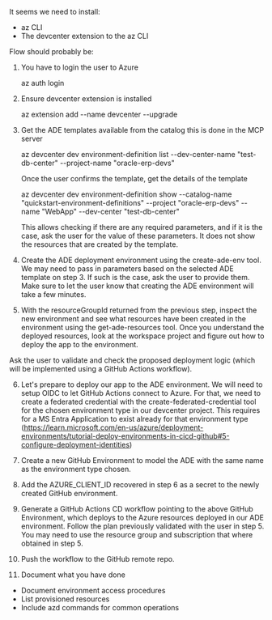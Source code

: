 It seems we need to install: 

- az CLI
- The devcenter extension to the az CLI

Flow should probably be:

1. You have to login the user to Azure

    az auth login

2. Ensure devcenter extension is installed

    az extension add --name devcenter --upgrade

3. Get the ADE templates available from the catalog
    this is done in the MCP server

    az devcenter dev environment-definition list --dev-center-name "test-db-center" --project-name "oracle-erp-devs"

    Once the user confirms the template, get the details of the template

    az devcenter dev environment-definition show --catalog-name "quickstart-environment-definitions" --project "oracle-erp-devs" --name "WebApp" 
    --dev-center "test-db-center"

    This allows checking if there are any required parameters, and if it is the case, ask the user for the value of these parameters. It does not show the resources that are created by the template. 

4. Create the ADE deployment environment using the create-ade-env tool. We may need to pass in parameters based on the selected ADE template on step 3. If such is the case, ask the user to provide them. Make sure to let the user know that creating the ADE environment will take a few minutes.

5. With the resourceGroupId returned from the previous step, inspect the new environment and see what resources have been created in the environment using the get-ade-resources tool. Once you understand the deployed resources, look at the workspace project and figure out how to deploy the app to the environment.

Ask the user to validate and check the proposed deployment logic (which will be implemented using a GitHub Actions workflow).

6. Let's prepare to deploy our app to the ADE environment. We will need to setup OIDC to let GitHub Actions connect to Azure. For that, we need to create a federated credential with the create-federated-credential tool for the chosen environment type in our devcenter project. This requires for a MS Entra Application to exist already for that environment type (https://learn.microsoft.com/en-us/azure/deployment-environments/tutorial-deploy-environments-in-cicd-github#5-configure-deployment-identities)  

7. Create a new GitHub Environment to model the ADE with the same name as the environment type chosen. 

8. Add the AZURE_CLIENT_ID recovered in step 6 as a secret to the newly created GitHub environment. 

9. Generate a GitHub Actions CD workflow pointing to the above GitHub Environment, which deploys to the Azure resources deployed in our ADE environment. Follow the plan previously validated with the user in step 5. You may need to use the resource group and subscription that where obtained in step 5.

10. Push the workflow to the GitHub remote repo. 

11. Document what you have done
   - Document environment access procedures
   - List provisioned resources
   - Include azd commands for common operations